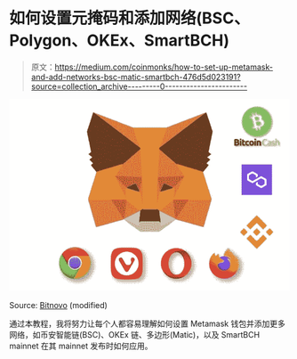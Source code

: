 # 如何设置元掩码和添加网络(BSC、Polygon、OKEx、SmartBCH)

> 原文：<https://medium.com/coinmonks/how-to-set-up-metamask-and-add-networks-bsc-matic-smartbch-476d5d023191?source=collection_archive---------0----------------------->

![](img/288b12aafac9237991bb6ceec50f8b5b.png)

Source: [Bitnovo](https://blog.bitnovo.com/en/what-is-metamask/) (modified)

通过本教程，我将努力让每个人都容易理解如何设置 Metamask 钱包并添加更多网络，如币安智能链(BSC)、OKEx 链、多边形(Matic)，以及 SmartBCH mainnet 在其 mainnet 发布时如何应用。